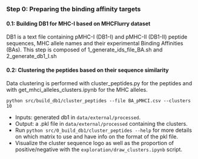 ### Step 0: Preparing the binding affinity targets
#### 0.1: Building DB1 for MHC-I based on MHCFlurry dataset
DB1 is a text file containing pMHC-I (DB1-I) and pMHC-II (DB1-II) peptide sequences, MHC allele names and their experimental Binding Affinities (BAs).
This step is composed of 1_generate_ids_file_BA.sh and 2_generate_db1_I.sh
#### 0.2: Clustering the peptides based on their sequence similarity
Data clustering is performed with cluster_peptides.py for the peptides and with get_mhci_alleles_clusters.ipynb for the MHC alleles.

```
python src/build_db1/cluster_peptides --file BA_pMHCI.csv --clusters 10
```
* Inputs: generated db1 in `data/external/processed`.
* Output: a .pkl file in `data/external/processed` containing the clusters.
* Run `python src/0_build_db1/cluster_peptides --help` for more details on which matrix to use and have info on the format of the pkl file.
* Visualize the cluster sequence logo as well as the proportion of positive/negative with the `exploration/draw_clusters.ipynb` script.
